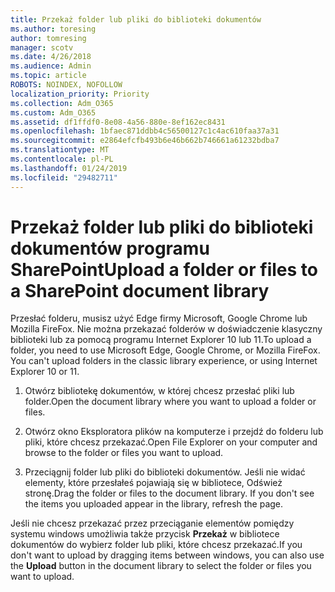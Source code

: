 ```yaml
---
title: Przekaż folder lub pliki do biblioteki dokumentów
ms.author: toresing
author: tomresing
manager: scotv
ms.date: 4/26/2018
ms.audience: Admin
ms.topic: article
ROBOTS: NOINDEX, NOFOLLOW
localization_priority: Priority
ms.collection: Adm_O365
ms.custom: Adm_O365
ms.assetid: df1ffdf0-8e08-4a56-880e-8ef162ec8431
ms.openlocfilehash: 1bfaec871ddbb4c56500127c1c4ac610faa37a31
ms.sourcegitcommit: e2864efcfb493b6e46b662b746661a61232bdba7
ms.translationtype: MT
ms.contentlocale: pl-PL
ms.lasthandoff: 01/24/2019
ms.locfileid: "29482711"
---
```

# <a name="upload-a-folder-or-files-to-a-sharepoint-document-library"></a><span data-ttu-id="1031e-102">Przekaż folder lub pliki do biblioteki dokumentów programu SharePoint</span><span class="sxs-lookup"><span data-stu-id="1031e-102">Upload a folder or files to a SharePoint document library</span></span>

<span data-ttu-id="1031e-p101">Przesłać folderu, musisz użyć Edge firmy Microsoft, Google Chrome lub Mozilla FireFox. Nie można przekazać folderów w doświadczenie klasyczny biblioteki lub za pomocą programu Internet Explorer 10 lub 11.</span><span class="sxs-lookup"><span data-stu-id="1031e-p101">To upload a folder, you need to use Microsoft Edge, Google Chrome, or Mozilla FireFox. You can't upload folders in the classic library experience, or using Internet Explorer 10 or 11.</span></span>
  
1. <span data-ttu-id="1031e-105">Otwórz bibliotekę dokumentów, w której chcesz przesłać pliki lub folder.</span><span class="sxs-lookup"><span data-stu-id="1031e-105">Open the document library where you want to upload a folder or files.</span></span>
    
2. <span data-ttu-id="1031e-106">Otwórz okno Eksploratora plików na komputerze i przejdź do folderu lub pliki, które chcesz przekazać.</span><span class="sxs-lookup"><span data-stu-id="1031e-106">Open File Explorer on your computer and browse to the folder or files you want to upload.</span></span>
    
3. <span data-ttu-id="1031e-p102">Przeciągnij folder lub pliki do biblioteki dokumentów. Jeśli nie widać elementy, które przesłałeś pojawiają się w bibliotece, Odśwież stronę.</span><span class="sxs-lookup"><span data-stu-id="1031e-p102">Drag the folder or files to the document library. If you don't see the items you uploaded appear in the library, refresh the page.</span></span> 
    
<span data-ttu-id="1031e-109">Jeśli nie chcesz przekazać przez przeciąganie elementów pomiędzy systemu windows umożliwia także przycisk **Przekaż** w bibliotece dokumentów do wybierz folder lub pliki, które chcesz przekazać.</span><span class="sxs-lookup"><span data-stu-id="1031e-109">If you don't want to upload by dragging items between windows, you can also use the **Upload** button in the document library to select the folder or files you want to upload.</span></span> 
  


